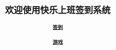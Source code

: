 <html>
<head>
<meta charset="UTF-8">
<title>欢迎使用快乐上班签到系统</title>
</head>
<body style="text-align:center"  >
<h1 style="line-height:height fontSize=200px;">
欢迎使用快乐上班签到系统<br />
</h1>
<h3><a href="oa.html">签到</a></h3>
<h3><a href="game.html">游戏</a></h3>
</body>
</html>
